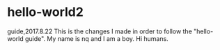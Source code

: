 # hello-world2
guide,2017.8.22
This is the changes I made in order to follow the "hello-world guide".
My name is nq and I am a boy.
Hi humans.
